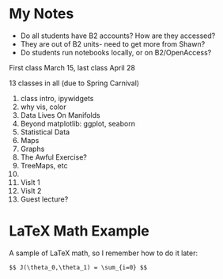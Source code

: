 # My Notes #

* Do all students have B2 accounts? How are they accessed?
 * They are out of B2 units- need to get more from Shawn?
* Do students run notebooks locally, or on B2/OpenAccess?


First class March 15, last class April 28

13 classes in all (due to Spring Carnival)


1. class intro, ipywidgets
2. why vis, color
3. Data Lives On Manifolds
4. Beyond matplotlib: ggplot, seaborn
5. Statistical Data
6. Maps
7. Graphs
8. The Awful Exercise?
9. TreeMaps, etc
10.
11. VisIt 1
12. VisIt 2
13. Guest lecture?


# LaTeX Math Example

A sample of LaTeX math, so I remember how to do it later:

`$$ J(\theta_0,\theta_1) = \sum_{i=0} $$`
